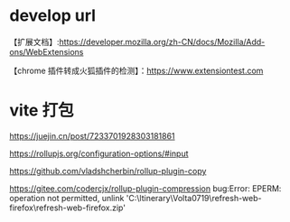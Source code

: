 # develop url
【扩展文档】:https://developer.mozilla.org/zh-CN/docs/Mozilla/Add-ons/WebExtensions 

【chrome 插件转成火狐插件的检测】：https://www.extensiontest.com

# vite 打包

https://juejin.cn/post/7233701928303181861

https://rollupjs.org/configuration-options/#input


https://github.com/vladshcherbin/rollup-plugin-copy


https://gitee.com/codercjx/rollup-plugin-compression
bug:Error: EPERM: operation not permitted, unlink 'C:\ltinerary\Volta0719\refresh-web-firefox\refresh-web-firefox.zip'